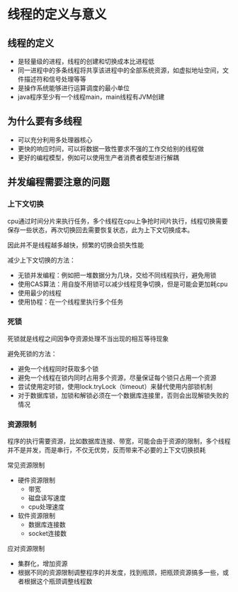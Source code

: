 # 线程的定义与意义

## 线程的定义

- 是轻量级的进程，线程的创建和切换成本比进程低
- 同一进程中的多条线程将共享该进程中的全部系统资源，如虚拟地址空间，文件描述符和信号处理等等
- 是操作系统能够进行运算调度的最小单位
- java程序至少有一个线程main，main线程有JVM创建

## 为什么要有多线程

- 可以充分利用多处理器核心
- 更快的响应时间，可以将数据一致性要求不强的工作交给别的线程做
- 更好的编程模型，例如可以使用生产者消费者模型进行解耦

## 并发编程需要注意的问题

### 上下文切换

cpu通过时间分片来执行任务，多个线程在cpu上争抢时间片执行，线程切换需要保存一些状态，再次切换回去需要恢复状态，此为上下文切换成本。

因此并不是线程越多越快，频繁的切换会损失性能

减少上下文切换的方法：

- 无锁并发编程：例如把一堆数据分为几块，交给不同线程执行，避免用锁
- 使用CAS算法：用自旋不用锁可以减少线程竞争切换，但是可能会更加耗cpu
- 使用最少的线程
- 使用协程：在一个线程里执行多个任务

### 死锁

死锁就是线程之间因争夺资源处理不当出现的相互等待现象

避免死锁的方法：

- 避免一个线程同时获取多个锁
- 避免一个线程在锁内同时占用多个资源，尽量保证每个锁只占用一个资源
- 尝试使用定时锁，使用lock.tryLock（timeout）来替代使用内部锁机制
- 对于数据库锁，加锁和解锁必须在一个数据库连接里，否则会出现解锁失败的情况

### 资源限制

程序的执行需要资源，比如数据库连接、带宽，可能会由于资源的限制，多个线程并不是并发，而是串行，不仅无优势，反而带来不必要的上下文切换损耗

常见资源限制

- 硬件资源限制
    - 带宽
    - 磁盘读写速度
    - cpu处理速度
- 软件资源限制
    - 数据库连接数
    - socket连接数

应对资源限制

- 集群化，增加资源
- 根据不同的资源限制调整程序的并发度，找到瓶颈，把瓶颈资源搞多一些，或者根据这个瓶颈调整线程数

